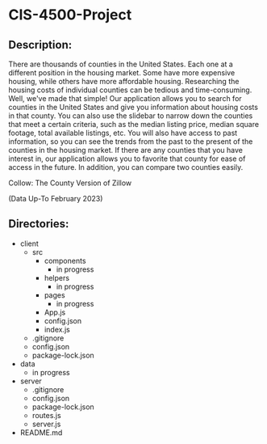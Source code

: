 # CIS-4500-Project
## Description:
There are thousands of counties in the United States. Each one at a different position in the housing market. Some have more expensive housing, while others have more affordable housing. Researching the housing costs of individual counties can be tedious and time-consuming. Well, we've made that simple! Our application allows you to search for counties in the United States and give you information about housing costs in that county. You can also use the slidebar to narrow down the counties that meet a certain criteria, such as the median listing price, median square footage, total available listings, etc. You will also have access to past information, so you can see the trends from the past to the present of the counties in the housing market. If there are any counties that you have interest in, our application allows you to favorite that county for ease of access in the future. In addition, you can compare two counties easily.

Collow: The County Version of Zillow

(Data Up-To February 2023)

## Directories:
- client
    - src 
        - components
            - in progress
        - helpers
            - in progress
        - pages
            - in progress
        - App.js
        - config.json
        - index.js
    - .gitignore
    - config.json
    - package-lock.json
- data
    - in progress
- server
    - .gitignore
    - config.json
    - package-lock.json
    - routes.js
    - server.js
- README.md
